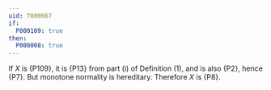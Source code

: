 ```yaml
---
uid: T000667
if:
  P000109: true
then:
  P000008: true
---
```


If $X$ is {P109}, it is {P13} from part (i) of Definition (1),
and is also {P2}, hence {P7}.
But monotone normality is hereditary.  Therefore $X$ is {P8}.
